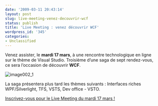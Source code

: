 ```yaml
---
date: '2009-03-11 20:43:14'
layout: post
slug: live-meeting-venez-decouvrir-wcf
status: publish
title: 'Live Meeting : venez découvrir WCF'
wordpress_id: '345'
categories:
- Unclassified
---
```


Venez assister, le **mardi 17 mars**, à une rencontre technologique en ligne sur le thème de Visual Studio. Troisième d’une saga de sept rendez-vous, ce sera l’occasion de découvrir **WCF**.




![image002_1](http://blog.kdecherf.com/wp-content/uploads/2009/03/image002_1.jpg)




La saga présentera plus tard les thèmes suivants : Interfaces riches WPF/Silverlight, TFS, VSTS, Dev office - VSTO.




[Inscrivez-vous pour le Live Meeting du mardi 17 mars !](http://msevents.microsoft.com/CUI/WebCastEventDetails.aspx?EventID=1032408474&EventCategory=4&culture=fr-FR&CountryCode=FR)



